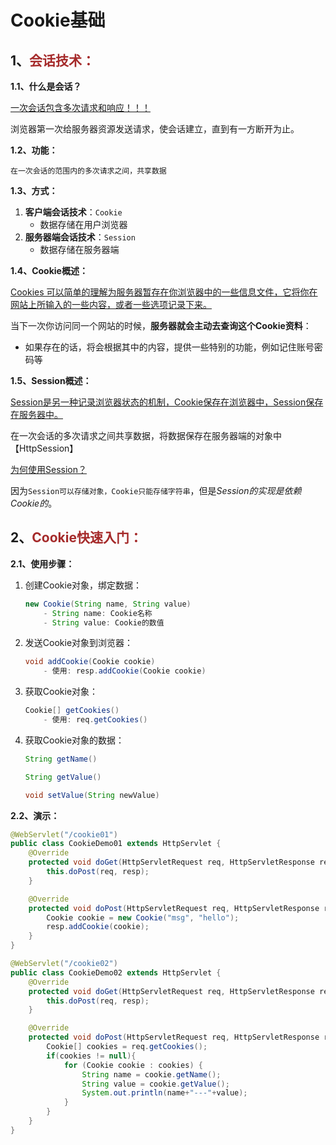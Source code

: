 # Cookie基础

## 1、<span style="color:brown">会话技术：</span>

**1.1、什么是会话？**

<u>一次会话包含多次请求和响应！！！</u>

浏览器第一次给服务器资源发送请求，使会话建立，直到有一方断开为止。

**1.2、功能：**

```apl
在一次会话的范围内的多次请求之间，共享数据
```

**1.3、方式：**

1. **客户端会话技术**：`Cookie`
   - 数据存储在用户浏览器
2. **服务器端会话技术**：`Session`
   - 数据存储在服务器端

**1.4、Cookie概述：**

<u>Cookies 可以简单的理解为服务器暂存在你浏览器中的一些信息文件，它将你在网站上所输入的一些内容，或者一些选项记录下来。</u>

当下一次你访问同一个网站的时候，**服务器就会主动去查询这个Cookie资料**：

- 如果存在的话，将会根据其中的内容，提供一些特别的功能，例如记住账号密码等

**1.5、Session概述：**

<u>Session是另一种记录浏览器状态的机制，Cookie保存在浏览器中，Session保存在服务器中。</u>

在一次会话的多次请求之间共享数据，将数据保存在服务器端的对象中【HttpSession】

<u>为何使用Session？</u>

因为`Session可以存储对象，Cookie只能存储字符串`，但是*Session的实现是依赖Cookie的*。


## 2、<span style="color:brown">Cookie快速入门：</span>

**2.1、使用步骤：**

1. 创建Cookie对象，绑定数据：

   ```java
   new Cookie(String name, String value)
       - String name: Cookie名称
       - String value: Cookie的数值
   ```

2. 发送Cookie对象到浏览器：

   ```java
   void addCookie(Cookie cookie)
       - 使用: resp.addCookie(Cookie cookie)
   ```

3. 获取Cookie对象：

   ```java
   Cookie[] getCookies()
       - 使用: req.getCookies()
   ```

4. 获取Cookie对象的数据：

   ```java
   String getName() 
   ```

   ```java
   String getValue()
   ```
   
   ```java
   void setValue(String newValue)
   ```

**2.2、演示：**

```java
@WebServlet("/cookie01")
public class CookieDemo01 extends HttpServlet {
    @Override
    protected void doGet(HttpServletRequest req, HttpServletResponse resp) throws ServletException, IOException {
        this.doPost(req, resp);
    }

    @Override
    protected void doPost(HttpServletRequest req, HttpServletResponse resp) throws ServletException, IOException {
        Cookie cookie = new Cookie("msg", "hello");
        resp.addCookie(cookie);
    }
}
```

```java
@WebServlet("/cookie02")
public class CookieDemo02 extends HttpServlet {
    @Override
    protected void doGet(HttpServletRequest req, HttpServletResponse resp) throws ServletException, IOException {
        this.doPost(req, resp);
    }

    @Override
    protected void doPost(HttpServletRequest req, HttpServletResponse resp) throws ServletException, IOException {
        Cookie[] cookies = req.getCookies();
        if(cookies != null){
            for (Cookie cookie : cookies) {
                String name = cookie.getName();
                String value = cookie.getValue();
                System.out.println(name+"---"+value);
            }
        }
    }
}
```

